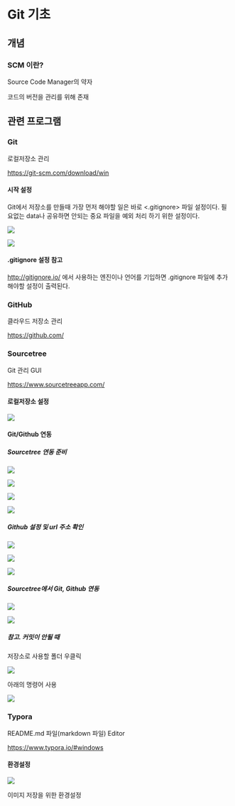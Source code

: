 # Git 기초

## 개념

### SCM 이란?

Source Code Manager의 약자

코드의 버전을 관리를 위해 존재



## 관련 프로그램

### Git

로컬저장소 관리

https://git-scm.com/download/win

#### 시작 설정

 Git에서 저장소를 만들때 가장 먼저 해야할 일은 바로 <.gitignore> 파일 설정이다. 필요없는 data나 공유하면 안되는 중요 파일을 예외 처리 하기 위한 설정이다. 

![](01_git기초.assets/ignore1.png)

![](01_git기초.assets/ignore2.PNG)

#### .gitignore 설정 참고

http://gitignore.io/ 에서 사용하는 엔진이나 언어를 기입하면 .gitignore 파일에 추가해야할 설정이 출력된다.



### GitHub

클라우드 저장소 관리

https://github.com/



### Sourcetree

Git 관리 GUI

https://www.sourcetreeapp.com/

#### 로컬저장소 설정

![](01_git기초.assets/SOURCETREE실행1.PNG)



#### Git/Github 연동

##### Sourcetree 연동 준비

![](01_git기초.assets/github1.PNG)



![](01_git기초.assets/github2.PNG)

![](01_git기초.assets/github3.PNG)



![](01_git기초.assets/github4.PNG)



##### Github 설정 및 url 주소 확인

![](01_git기초.assets/github12-0.PNG)



![](01_git기초.assets/github12-1.PNG)



![](01_git기초.assets/github12-2.PNG)

##### Sourcetree에서 Git, Github 연동

![](01_git기초.assets/github11.PNG)



![](01_git기초.assets/github12-3.PNG)

##### 참고. 커밋이 안될 때

저장소로 사용할 폴더 우클릭

![](01_git기초.assets/sourcetree_error1.PNG)

아래의 명령어 사용

![](01_git기초.assets/sourcetree_error2.PNG)



### Typora

README.md 파일(markdown 파일) Editor

https://www.typora.io/#windows

#### 환경설정

![](01_git기초.assets/typora.PNG)

이미지 저장을 위한 환경설정

